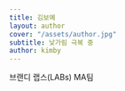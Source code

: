 ```yaml
---
title: 김보예
layout: author
cover: "/assets/author.jpg"
subtitle: 낯가림 극복 중
author: kimby
---
```


브랜디 랩스(LABs) MA팀
